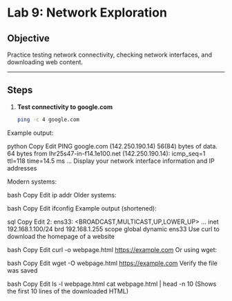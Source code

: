 # Lab 9: Network Exploration

## Objective
Practice testing network connectivity, checking network interfaces, and downloading web content.

---

## Steps

1. **Test connectivity to google.com**
   ```bash
   ping -c 4 google.com
Example output:

python
Copy
Edit
PING google.com (142.250.190.14) 56(84) bytes of data.
64 bytes from lhr25s47-in-f14.1e100.net (142.250.190.14): icmp_seq=1 ttl=118 time=14.5 ms
...
Display your network interface information and IP addresses

Modern systems:

bash
Copy
Edit
ip addr
Older systems:

bash
Copy
Edit
ifconfig
Example output (shortened):

sql
Copy
Edit
2: ens33: <BROADCAST,MULTICAST,UP,LOWER_UP> ...
    inet 192.168.1.100/24 brd 192.168.1.255 scope global dynamic ens33
Use curl to download the homepage of a website

bash
Copy
Edit
curl -o webpage.html https://example.com
Or using wget:

bash
Copy
Edit
wget -O webpage.html https://example.com
Verify the file was saved

bash
Copy
Edit
ls -l webpage.html
cat webpage.html | head -n 10
(Shows the first 10 lines of the downloaded HTML)
